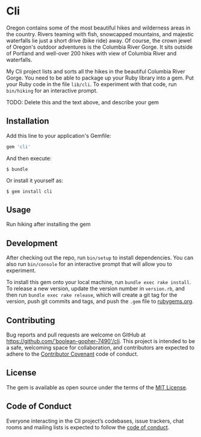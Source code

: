 # Cli
Oregon contains some of the most beautiful hikes and wilderness areas in the country. Rivers teaming with fish, snowcapped mountains, and majestic waterfalls lie just a short drive (bike ride) away. Of course, the crown jewel of Oregon's outdoor adventures is the Columbia River Gorge. It sits outside of Portland and well-over 200 hikes with view of Columbia River and waterfalls. 

My Cli project lists and sorts all the hikes in the beautiful Columbia River Gorge. You need to be able to package up your Ruby library into a gem. Put your Ruby code in the file `lib/cli`. To experiment with that code, run `bin/hiking` for an interactive prompt.

TODO: Delete this and the text above, and describe your gem

## Installation

Add this line to your application's Gemfile:

```ruby
gem 'cli'
```

And then execute:

    $ bundle

Or install it yourself as:

    $ gem install cli

## Usage

Run hiking after installing the gem

## Development

After checking out the repo, run `bin/setup` to install dependencies. You can also run `bin/console` for an interactive prompt that will allow you to experiment.

To install this gem onto your local machine, run `bundle exec rake install`. To release a new version, update the version number in `version.rb`, and then run `bundle exec rake release`, which will create a git tag for the version, push git commits and tags, and push the `.gem` file to [rubygems.org](https://rubygems.org).

## Contributing

Bug reports and pull requests are welcome on GitHub at https://github.com/'boolean-gopher-7490'/cli. This project is intended to be a safe, welcoming space for collaboration, and contributors are expected to adhere to the [Contributor Covenant](http://contributor-covenant.org) code of conduct.

## License

The gem is available as open source under the terms of the [MIT License](https://opensource.org/licenses/MIT).

## Code of Conduct

Everyone interacting in the Cli project’s codebases, issue trackers, chat rooms and mailing lists is expected to follow the [code of conduct](https://github.com/'boolean-gopher-7490'/cli/blob/master/CODE_OF_CONDUCT.md).
